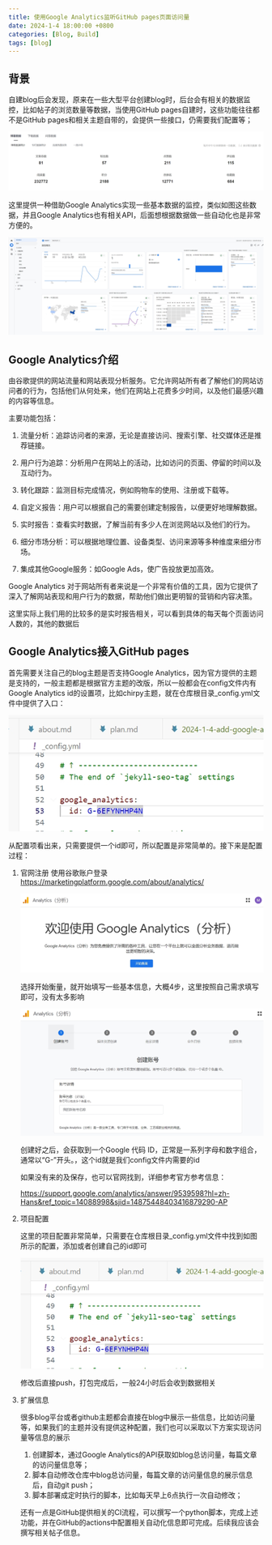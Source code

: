 ```yaml
---
title: 使用Google Analytics监听GitHub pages页面访问量
date: 2024-1-4 18:00:00 +0800
categories: [Blog, Build]
tags: [blog]
---
```


## 背景

自建blog后会发现，原来在一些大型平台创建blog时，后台会有相关的数据监控，比如帖子的浏览数量等数据，当使用GitHub pages自建时，这些功能往往都不是GitHub pages和相关主题自带的，会提供一些接口，仍需要我们配置等；

![主题](/assets/image/2024/1/20240104182130.png)

这里提供一种借助Google Analytics实现一些基本数据的监控，类似如图这些数据，并且Google Analytics也有相关API，后面想根据数据做一些自动化也是非常方便的。

![主题](/assets/image/2024/1/20240104173304.png)

## Google Analytics介绍

由谷歌提供的网站流量和网站表现分析服务。它允许网站所有者了解他们的网站访问者的行为，包括他们从何处来，他们在网站上花费多少时间，以及他们最感兴趣的内容等信息。

主要功能包括：

1. 流量分析：追踪访问者的来源，无论是直接访问、搜索引擎、社交媒体还是推荐链接。

2. 用户行为追踪：分析用户在网站上的活动，比如访问的页面、停留的时间以及互动行为。

3. 转化跟踪：监测目标完成情况，例如购物车的使用、注册或下载等。

4. 自定义报告：用户可以根据自己的需要创建定制报告，以便更好地理解数据。

5. 实时报告：查看实时数据，了解当前有多少人在浏览网站以及他们的行为。

6. 细分市场分析：可以根据地理位置、设备类型、访问来源等多种维度来细分市场。

7. 集成其他Google服务：如Google Ads，使广告投放更加高效。

Google Analytics 对于网站所有者来说是一个非常有价值的工具，因为它提供了深入了解网站表现和用户行为的数据，帮助他们做出更明智的营销和内容决策。

这里实际上我们用的比较多的是实时报告相关，可以看到具体的每天每个页面访问人数的，其他的数据后

## Google Analytics接入GitHub pages

首先需要关注自己的blog主题是否支持Google Analytics，因为官方提供的主题是支持的，一般主题都是根据官方主题的改版，所以一般都会在config文件内有Google Analytics id的设置项，比如chirpy主题，就在仓库根目录_config.yml文件中提供了入口：

![主题](/assets/image/2024/1/20240104173720.png)

从配置项看出来，只需要提供一个id即可，所以配置是非常简单的。接下来是配置过程：

1. 官网注册
    使用谷歌账户登录 https://marketingplatform.google.com/about/analytics/

    ![主题](/assets/image/2024/1/20240104180406.png)

    选择开始衡量，就开始填写一些基本信息，大概4步，这里按照自己需求填写即可，没有太多影响

    ![主题](/assets/image/2024/1/20240104180532.png)

    创建好之后，会获取到一个Google 代码 ID，正常是一系列字母和数字组合，通常以“G-”开头。，这个id就是我们config文件内需要的id

    如果没有来的及保存，也可以官网找到，详细参考官方参考信息：

    https://support.google.com/analytics/answer/9539598?hl=zh-Hans&ref_topic=14088998&sjid=14875448403416879290-AP

2. 项目配置

    这里的项目配置非常简单，只需要在仓库根目录_config.yml文件中找到如图所示的配置，添加或者创建自己的id即可

    ![主题](/assets/image/2024/1/20240104173720.png)

    修改后直接push，打包完成后，一般24小时后会收到数据相关

3. 扩展信息

    很多blog平台或者github主题都会直接在blog中展示一些信息，比如访问量等，如果我们的主题并没有提供这种配置，我们也可以采取以下方案实现访问量等信息的展示



    1. 创建脚本，通过Google Analytics的API获取如blog总访问量，每篇文章的访问量信息等；
    2. 脚本自动修改仓库中blog总访问量，每篇文章的访问量信息的展示信息后，自动git push；
    3. 脚本部署成定时执行的脚本，比如每天早上6点执行一次自动修改；

    还有一点是GitHub提供相关的CI流程，可以撰写一个python脚本，完成上述功能，并在GitHub的actions中配置相关自动化信息即可完成。后续我应该会撰写相关帖子信息。



